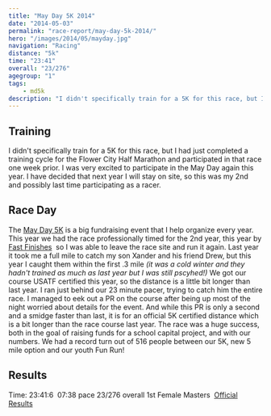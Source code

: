 ```yaml
---
title: "May Day 5K 2014"
date: "2014-05-03"
permalink: "race-report/may-day-5k-2014/"
hero: "/images/2014/05/mayday.jpg"
navigation: "Racing"
distance: "5k"
time: "23:41"
overall: "23/276"
agegroup: "1"
tags:
    - md5k
description: "I didn't specifically train for a 5K for this race, but I had just completed a training cycle for the Flower City Half Marathon and participated in that race one week prior."
---
```


## Training

I didn't specifically train for a 5K for this race, but I had just completed a training cycle for the Flower City Half Marathon and participated in that race one week prior. I was very excited to participate in the May Day again this year. I have decided that next year I will stay on site, so this was my 2nd and possibly last time participating as a racer.

## Race Day

The [May Day 5K](http://www.mayday5k.org/ "May Day 5K") is a big fundraising event that I help organize every year. This year we had the race professionally timed for the 2nd year, this year by [Fast Finishes](http://fastfinishes.net/ "Fast Finishes")  so I was able to leave the race site and run it again. Last year it took me a full mile to catch my son Xander and his friend Drew, but this year I caught them within the first .3 mile _(it was a cold winter and they hadn't trained as much as last year but I was still pscyhed!)_ We got our course USATF certified this year, so the distance is a little bit longer than last year. I ran just behind our 23 minute pacer, trying to catch him the entire race. I managed to eek out a PR on the course after being up most of the night worried about details for the event. And while this PR is only a second and a smidge faster than last, it is for an official 5K certified distance which is a bit longer than the race course last year. The race was a huge success, both in the goal of raising funds for a school capital project, and with our numbers. We had a record turn out of 516 people between our 5K, new 5 mile option and our youth Fun Run!

## Results

Time: 23:41:6 
07:38 pace
23/276 overall
1st Female Masters 
[Official Results](http://www.coolrunning.com/results/14/ny/May3_MayDay_set2.shtml "May Day 5K Results 2013")
